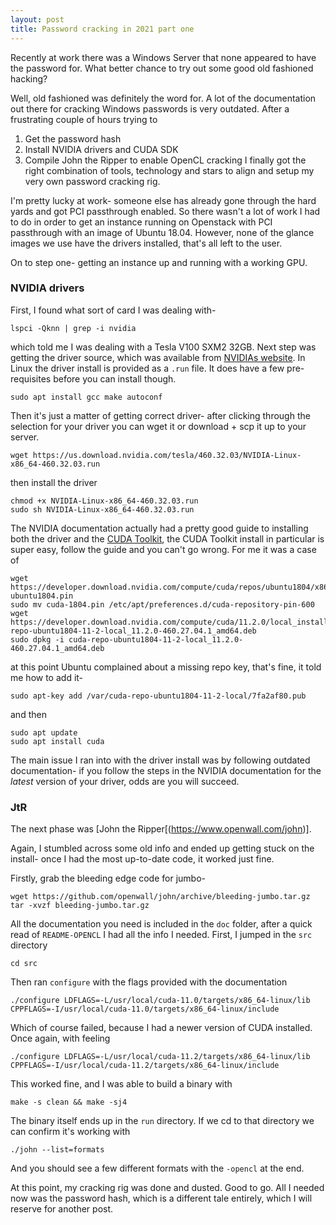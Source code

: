 ```yaml
---
layout: post
title: Password cracking in 2021 part one
---
```


Recently at work there was a Windows Server that none appeared to have the password for. What better chance to try out some good old fashioned hacking?

Well, old fashioned was definitely the word for. A lot of the documentation out there for cracking Windows passwords is very outdated. After a frustrating couple of hours trying to 
1. Get the password hash
2. Install NVIDIA drivers and CUDA SDK
3. Compile John the Ripper to enable OpenCL cracking
I finally got the right combination of tools, technology and stars to align and setup my very own password cracking rig.

I'm pretty lucky at work- someone else has already gone through the hard yards and got PCI passthrough enabled. So there wasn't a lot of work I had to do in order to get an instance running on Openstack with PCI passthrough with an image of Ubuntu 18.04. However, none of the glance images we use have the drivers installed, that's all left to the user.

On to step one- getting an instance up and running with a working GPU.

### NVIDIA drivers

First, I found what sort of card I was dealing with-
```
lspci -Qknn | grep -i nvidia
```
which told me I was dealing with a Tesla V100 SXM2 32GB. Next step was getting the driver source, which was available from [NVIDIAs website](https://www.nvidia.com/Download/index.asp). In Linux the driver install is provided as a `.run` file. It does have a few pre-requisites before you can install though.
```
sudo apt install gcc make autoconf
```
Then it's just a matter of getting correct driver- after clicking through the selection for your driver you can wget it or download + scp it up to your server. 
```
wget https://us.download.nvidia.com/tesla/460.32.03/NVIDIA-Linux-x86_64-460.32.03.run
```
then install the driver
```
chmod +x NVIDIA-Linux-x86_64-460.32.03.run
sudo sh NVIDIA-Linux-x86_64-460.32.03.run
```

The NVIDIA documentation actually had a pretty good guide to installing both the driver and the [CUDA Toolkit](https://developer.nvidia.com/cuda-downloads), the CUDA Toolkit install in particular is super easy, follow the guide and you can't go wrong. For me it was a case of 
```
wget https://developer.download.nvidia.com/compute/cuda/repos/ubuntu1804/x86_64/cuda-ubuntu1804.pin
sudo mv cuda-1804.pin /etc/apt/preferences.d/cuda-repository-pin-600
wget https://developer.download.nvidia.com/compute/cuda/11.2.0/local_installers/cuda-repo-ubuntu1804-11-2-local_11.2.0-460.27.04.1_amd64.deb
sudo dpkg -i cuda-repo-ubuntu1804-11-2-local_11.2.0-460.27.04.1_amd64.deb
```
at this point Ubuntu complained about a missing repo key, that's fine, it told me how to add it-
```
sudo apt-key add /var/cuda-repo-ubuntu1804-11-2-local/7fa2af80.pub
```
and then
```
sudo apt update
sudo apt install cuda
```

The main issue I ran into with the driver install was by following outdated documentation- if you follow the steps in the NVIDIA documentation for the _latest_ version of your driver, odds are you will succeed. 

### JtR

The next phase was [John the Ripper[(https://www.openwall.com/john)].

Again, I stumbled across some old info and ended up getting stuck on the install- once I had the most up-to-date code, it worked just fine.

Firstly, grab the bleeding edge code for jumbo-
```
wget https://github.com/openwall/john/archive/bleeding-jumbo.tar.gz
tar -xvzf bleeding-jumbo.tar.gz
```
All the documentation you need is included in the `doc` folder, after a quick read of `README-OPENCL` I had all the info I needed. First, I jumped in the `src` directory
```
cd src
```
Then ran `configure` with the flags provided with the documentation
```
./configure LDFLAGS=-L/usr/local/cuda-11.0/targets/x86_64-linux/lib CPPFLAGS=-I/usr/local/cuda-11.0/targets/x86_64-linux/include
```
Which of course failed, because I had a newer version of CUDA installed. Once again, with feeling
```
./configure LDFLAGS=-L/usr/local/cuda-11.2/targets/x86_64-linux/lib CPPFLAGS=-I/usr/local/cuda-11.2/targets/x86_64-linux/include
```
This worked fine, and I was able to build a binary with
```
make -s clean && make -sj4
```
The binary itself ends up in the `run` directory. If we cd to that directory we can confirm it's working with
```
./john --list=formats
```
And you should see a few different formats with the `-opencl` at the end. 

At this point, my cracking rig was done and dusted. Good to go. All I needed now was the password hash, which is a different tale entirely, which I will reserve for another post.